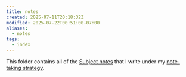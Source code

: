 ```yaml
---
title: notes
created: 2025-07-11T20:18:32Z
modified: 2025-07-22T00:51:00-07:00
aliases:
  - notes
tags:
  - index
---
```


This folder contains all of the [Subject notes](subject-note.md) that I write under my [note-taking strategy](../notes/note-taking-strategy.md).
